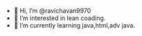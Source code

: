 - 👋 Hi, I’m @ravichavan9970
- 👀 I’m interested in lean coading.
- 🌱 I’m currently learning java,html,adv java.

<!---
ravichavan9970/ravichavan9970 is a ✨ special ✨ repository because its `README.md` (this file) appears on your GitHub profile.
You can click the Preview link to take a look at your changes.
--->

